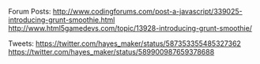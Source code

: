 Forum Posts:
http://www.codingforums.com/post-a-javascript/339025-introducing-grunt-smoothie.html
http://www.html5gamedevs.com/topic/13928-introducing-grunt-smoothie/


Tweets:
https://twitter.com/hayes_maker/status/587353355485327362
https://twitter.com/hayes_maker/status/589900987659378688